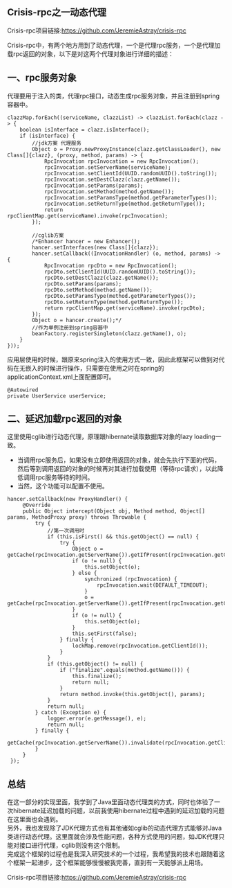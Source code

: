 ## Crisis-rpc之一动态代理
Crisis-rpc项目链接:https://github.com/JeremieAstray/crisis-rpc

Crisis-rpc中，有两个地方用到了动态代理，一个是代理rpc服务，一个是代理加载rpc返回的对象，以下是对这两个代理对象进行详细的描述：

## 一、rpc服务对象
代理要用于注入的类，代理rpc接口，动态生成rpc服务对象，并且注册到spring容器中。

```
clazzMap.forEach((serviceName, clazzList) -> clazzList.forEach(clazz -> {
    boolean isInterface = clazz.isInterface();
    if (isInterface) {
        //jdk方案 代理服务
        Object o = Proxy.newProxyInstance(clazz.getClassLoader(), new Class[]{clazz}, (proxy, method, params) -> {
            RpcInvocation rpcInvocation = new RpcInvocation();
            rpcInvocation.setServerName(serviceName);
            rpcInvocation.setClientId(UUID.randomUUID().toString());
            rpcInvocation.setDestClazz(clazz.getName());
            rpcInvocation.setParams(params);
            rpcInvocation.setMethod(method.getName());
            rpcInvocation.setParamsType(method.getParameterTypes());
            rpcInvocation.setReturnType(method.getReturnType());
            return rpcClientMap.get(serviceName).invoke(rpcInvocation);
        });

        //cglib方案
        /*Enhancer hancer = new Enhancer();
        hancer.setInterfaces(new Class[]{clazz});
        hancer.setCallback((InvocationHandler) (o, method, params) -> {
            RpcInvocation rpcDto = new RpcInvocation();
            rpcDto.setClientId(UUID.randomUUID().toString());
            rpcDto.setDestClazz(clazz.getName());
            rpcDto.setParams(params);
            rpcDto.setMethod(method.getName());
            rpcDto.setParamsType(method.getParameterTypes());
            rpcDto.setReturnType(method.getReturnType());
            return rpcClientMap.get(serviceName).invoke(rpcDto);
        });
        Object o = hancer.create();*/
        //作为单例注册到spring容器中
        beanFactory.registerSingleton(clazz.getName(), o);
    }
}));
```
应用层使用的时候，跟原来spring注入的使用方式一致，因此此框架可以做到对代码在无嵌入的时候进行操作，只需要在使用之时在spring的applicationContext.xml上面配置即可。
```
@Autowired
private UserService userService;
```


## 二、延迟加载rpc返回的对象
这里使用cglib进行动态代理，原理跟hibernate读取数据库对象的lazy loading一致。
* 当调用rpc服务后，如果没有立即使用返回的对象，就会先执行下面的代码，然后等到调用返回的对象的时候再对其进行加载使用（等待rpc请求），以此降低调用rpc服务等待的时间。
* 当然，这个功能可以配置不使用。

```
hancer.setCallback(new ProxyHandler() {
     @Override
     public Object intercept(Object obj, Method method, Object[] params, MethodProxy proxy) throws Throwable {
         try {
             //第一次调用时
             if (this.isFirst() && this.getObject() == null) {
                 try {
                     Object o = getCache(rpcInvocation.getServerName()).getIfPresent(rpcInvocation.getClientId());
                     if (o != null) {
                         this.setObject(o);
                     } else {
                         synchronized (rpcInvocation) {
                             rpcInvocation.wait(DEFAULT_TIMEOUT);
                         }
                         o = getCache(rpcInvocation.getServerName()).getIfPresent(rpcInvocation.getClientId());
                     }
                     if (o != null) {
                         this.setObject(o);
                     }
                     this.setFirst(false);
                 } finally {
                     lockMap.remove(rpcInvocation.getClientId());
                 }
             }
             if (this.getObject() != null) {
                 if ("finalize".equals(method.getName())) {
                     this.finalize();
                     return null;
                 }
                 return method.invoke(this.getObject(), params);
             }
             return null;
         } catch (Exception e) {
             logger.error(e.getMessage(), e);
             return null;
         } finally {
             getCache(rpcInvocation.getServerName()).invalidate(rpcInvocation.getClientId());
         }
     }
 });
```

## 总结
在这一部分的实现里面，我学到了Java里面动态代理类的方式，同时也体验了一次hibernate延迟加载的问题，以前我使用hibernate过程中遇到的延迟加载的问题在这里面也会遇到。  
另外，我也发现除了JDK代理方式也有其他诸如cglib的动态代理方式能够对Java类进行动态代理。这里面就会涉及性能问题，各种方式使用的问题，如JDK代理只能对接口进行代理，cglib则没有这个限制。  
完成这个框架的过程也是我深入研究技术的一个过程，我希望我的技术也跟随着这个框架一起进步，这个框架能够慢慢被我完善，直到有一天能够派上用场。  

Crisis-rpc项目链接:https://github.com/JeremieAstray/crisis-rpc